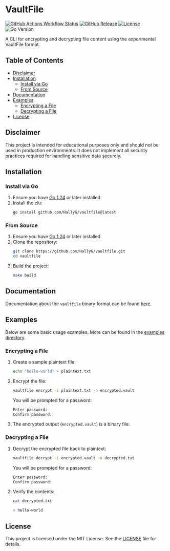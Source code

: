 # VaultFile
[![GitHub Actions Workflow Status](https://img.shields.io/github/actions/workflow/status/hallyg/vaultfile/release.yaml)](https://github.com/HallyG/vaultfile/actions/workflows/release.yaml)
[![GitHub Release](https://img.shields.io/github/v/release/hallyg/vaultfile?label=latest%20release)](https://github.com/HallyG/vaultfile/releases/latest)
[![License](https://img.shields.io/github/license/hallyg/vaultfile)](https://github.com/HallyG/vaultfile/blob/master/LICENSE)
![Go Version](https://img.shields.io/github/go-mod/go-version/hallyg/vaultfile)

A CLI for encrypting and decrypting file content using the experimental VaultFile format.

## Table of Contents
- [Disclaimer](#disclaimer)
- [Installation](#installation)
  - [Install via Go](#install-via-go)
  - [From Source](#from-source)
- [Documentation](#documentation)
- [Examples](#examples)
  - [Encrypting a File](#encrypting-a-file)
  - [Decrypting a File](#decrypting-a-file)
- [License](#license)

## Disclaimer
This project is intended for educational purposes only and should not be used in production environments. It does not implement all security practices required for handling sensitive data securely.

## Installation

### Install via Go
1. Ensure you have [Go 1.24](https://go.dev/doc/install) or later installed.
2. Install the clu:
   ```bash
   go install github.com/HallyG/vaultfile@latest
   ```

### From Source
1. Ensure you have [Go 1.24](https://go.dev/doc/install) or later installed.
2. Clone the repository:
   ```bash
   git clone https://github.com/HallyG/vaultfile.git
   cd vaultfile
   ```
3. Build the project:
   ```bash
   make build
   ```

## Documentation
Documentation about the `vaultfile` binary format can be found [here](./docs/vaultfile-v1.md).

## Examples

Below are some basic usage examples. More can be found in the [examples directory](./examples/main.go).

### Encrypting a File

1. Create a sample plaintext file:
   ```bash
   echo "hello-world" > plaintext.txt
   ```

2. Encrypt the file:
   ```bash
   vaultfile encrypt -i plaintext.txt -o encrypted.vault
   ```
   You will be prompted for a password:
   ```bash
   Enter password:
   Confirm password:
   ```
3. The encrypted output (`encrypted.vault`) is a binary file.

### Decrypting a File

1. Decrypt the encrypted file back to plaintext:
   ```bash
   vaultfile decrypt -i encrypted.vault -o decrypted.txt
   ```
   You will be prompted for a password:
   ```bash
   Enter password:
   Confirm password:
   ```

2. Verify the contents:
   ```bash
   cat decrypted.txt
   ```
   ```bash
   > hello-world
   ```

## License
This project is licensed under the MIT License. See the [LICENSE](./LICENSE) file for details.